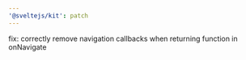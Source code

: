 ```yaml
---
'@sveltejs/kit': patch
---
```


fix: correctly remove navigation callbacks when returning function in onNavigate

